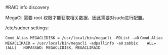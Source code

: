 #RAID info discovery

MegaCli 需要 root 权限才能获取相关数据，因此需要对sudo进行配置。

/etc/sudoer settings:
 
`Cmnd_Alias MEGACLIDISK = /usr/local/bin/megacli -PDList –a0`
`Cmnd_Alias MEGACLIRAID = /usr/local/bin/megacli -adpallinfo -a0`
`zabbix    ALL=(ALL)   NOPASSWD: MEGACLIDISK, MEGACLIRAID`
